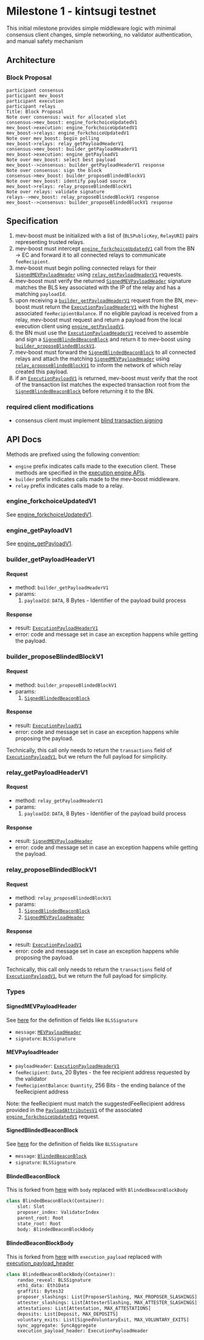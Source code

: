 # Milestone 1 - kintsugi testnet

This initial milestone provides simple middleware logic with minimal consensus client changes, simple networking, no validator authentication, and manual safety mechanism

## Architecture

### Block Proposal

```sequence
participant consensus
participant mev_boost
participant execution
participant relays
Title: Block Proposal
Note over consensus: wait for allocated slot
consensus->mev_boost: engine_forkchoiceUpdatedV1
mev_boost->execution: engine_forkchoiceUpdatedV1
mev_boost->relays: engine_forkchoiceUpdatedV1
Note over mev_boost: begin polling
mev_boost->relays: relay_getPayloadHeaderV1
consensus->mev_boost: builder_getPayloadHeaderV1
mev_boost->execution: engine_getPayloadV1
Note over mev_boost: select best payload
mev_boost-->consensus: builder_getPayloadHeaderV1 response
Note over consensus: sign the block
consensus->mev_boost: builder_proposeBlindedBlockV1
Note over mev_boost: identify payload source
mev_boost->relays: relay_proposeBlindedBlockV1
Note over relays: validate signature
relays-->mev_boost: relay_proposeBlindedBlockV1 response
mev_boost-->consensus: builder_proposeBlindedBlockV1 response
```

## Specification

1. mev-boost must be initialized with a list of (`BLSPublicKey`, `RelayURI`) pairs representing trusted relays.
2. mev-boost must intercept [`engine_forkchoiceUpdatedV1`](#engine_forkchoiceupdatedv1) call from the BN -> EC and forward it to all connected relays to communicate `feeRecipient`.
3. mev-boost must begin polling connected relays for their [`SignedMEVPayloadHeader`](#signedmevpayloadheader) using [`relay_getPayloadHeaderV1`](#relay_getpayloadheaderv1) requests.
4. mev-boost must verify the returned [`SignedMEVPayloadHeader`](#signedmevpayloadheader) signature matches the BLS key associated with the IP of the relay and has a matching `payloadId`.
5. upon receiving a [`builder_getPayloadHeaderV1`](#builder_getpayloadheaderv1) request from the BN, mev-boost must return the [`ExecutionPayloadHeaderV1`](https://github.com/ethereum/consensus-specs/blob/v1.1.6/specs/merge/beacon-chain.md#executionpayloadheader) with the highest associated `feeRecipientBalance`. If no eligible payload is received from a relay, mev-boost must request and return a payload from the local execution client using [`engine_getPayloadV1`](#engine_getpayloadv1).
6. the BN must use the [`ExecutionPayloadHeaderV1`](https://github.com/ethereum/consensus-specs/blob/v1.1.6/specs/merge/beacon-chain.md#executionpayloadheader) received to assemble and sign a [`SignedBlindedBeaconBlock`](#signedblindedbeaconblock) and return it to mev-boost using [`builder_proposeBlindedBlockV1`](#builder_proposeblindedblockv1).
7. mev-boost must forward the [`SignedBlindedBeaconBlock`](#signedblindedbeaconblock) to all connected relays and attach the matching [`SignedMEVPayloadHeader`](#signedmevpayloadheader) using [`relay_proposeBlindedBlockV1`](#relay_proposeblindedblockv1) to inform the network of which relay created this payload.
8. if an [`ExecutionPayloadV1`](https://github.com/ethereum/consensus-specs/blob/v1.1.6/specs/merge/beacon-chain.md#executionpayload) is returned, mev-boost must verify that the root of the transaction list matches the expected transaction root from the [`SignedBlindedBeaconBlock`](#signedblindedbeaconblock) before returning it to the BN.

### required client modifications

-   consensus client must implement [blind transaction signing](https://hackmd.io/@paulhauner/H1XifIQ_t#Change-1-Blind-Transaction-Signing)

## API Docs

Methods are prefixed using the following convention:

-   `engine` prefix indicates calls made to the execution client. These methods are specified in the [execution engine APIs](https://github.com/ethereum/execution-apis/blob/v1.0.0-alpha.5/src/engine/specification.md).
-   `builder` prefix indicates calls made to the mev-boost middleware.
-   `relay` prefix indicates calls made to a relay.

### engine_forkchoiceUpdatedV1

See [engine_forkchoiceUpdatedV1](https://github.com/ethereum/execution-apis/blob/v1.0.0-alpha.5/src/engine/specification.md#engine_forkchoiceupdatedv1).

### engine_getPayloadV1

See [engine_getPayloadV1](https://github.com/ethereum/execution-apis/blob/v1.0.0-alpha.5/src/engine/specification.md#engine_getpayloadv1).

### builder_getPayloadHeaderV1

#### Request

-   method: `builder_getPayloadHeaderV1`
-   params:
    1. `payloadId`: `DATA`, 8 Bytes - Identifier of the payload build process

#### Response

-   result: [`ExecutionPayloadHeaderV1`](https://github.com/ethereum/consensus-specs/blob/v1.1.6/specs/merge/beacon-chain.md#executionpayloadheader)
-   error: code and message set in case an exception happens while getting the payload.

### builder_proposeBlindedBlockV1

#### Request

-   method: `builder_proposeBlindedBlockV1`
-   params:
    1. [`SignedBlindedBeaconBlock`](#signedblindedbeaconblock)

#### Response

-   result: [`ExecutionPayloadV1`](https://github.com/ethereum/consensus-specs/blob/v1.1.6/specs/merge/beacon-chain.md#executionpayload)
-   error: code and message set in case an exception happens while proposing the payload.

Technically, this call only needs to return the `transactions` field of [`ExecutionPayloadV1`](https://github.com/ethereum/consensus-specs/blob/v1.1.6/specs/merge/beacon-chain.md#executionpayload), but we return the full payload for simplicity.

### relay_getPayloadHeaderV1

#### Request

-   method: `relay_getPayloadHeaderV1`
-   params:
    1. `payloadId`: `DATA`, 8 Bytes - Identifier of the payload build process

#### Response

-   result: [`SignedMEVPayloadHeader`](#signedmevpayloadheader)
-   error: code and message set in case an exception happens while getting the payload.

### relay_proposeBlindedBlockV1

#### Request

-   method: `relay_proposeBlindedBlockV1`
-   params:
    1. [`SignedBlindedBeaconBlock`](#signedblindedbeaconblock)
    2. [`SignedMEVPayloadHeader`](#signedmevpayloadheader)

#### Response

-   result: [`ExecutionPayloadV1`](https://github.com/ethereum/consensus-specs/blob/v1.1.6/specs/merge/beacon-chain.md#executionpayload)
-   error: code and message set in case an exception happens while proposing the payload.

Technically, this call only needs to return the `transactions` field of [`ExecutionPayloadV1`](https://github.com/ethereum/consensus-specs/blob/v1.1.6/specs/merge/beacon-chain.md#executionpayload), but we return the full payload for simplicity.

### Types

#### SignedMEVPayloadHeader

See [here](https://github.com/ethereum/consensus-specs/blob/v1.1.6/specs/phase0/beacon-chain.md#custom-types) for the definition of fields like `BLSSignature`

-   `message`: [`MEVPayloadHeader`](#mevpayloadheader)
-   `signature`: `BLSSignature`

#### MEVPayloadHeader

-   `payloadHeader`: [`ExecutionPayloadHeaderV1`](https://github.com/ethereum/consensus-specs/blob/v1.1.6/specs/merge/beacon-chain.md#executionpayloadheader)
-   `feeRecipient`: `Data`, 20 Bytes - the fee recipient address requested by the validator
-   `feeRecipientBalance`: `Quantity`, 256 Bits - the ending balance of the feeRecipient address

Note: the feeRecipient must match the suggestedFeeRecipient address provided in the [`PayloadAttributesV1`](https://github.com/ethereum/execution-apis/blob/v1.0.0-alpha.5/src/engine/specification.md#payloadattributesv1) of the associated [`engine_forkchoiceUpdatedV1`](#engine_forkchoiceupdatedv1) request.

#### SignedBlindedBeaconBlock

See [here](https://github.com/ethereum/consensus-specs/blob/v1.1.6/specs/phase0/beacon-chain.md#custom-types) for the definition of fields like `BLSSignature`

-   `message`: [`BlindedBeaconBlock`](#blindedbeaconblock)
-   `signature`: `BLSSignature`

#### BlindedBeaconBlock

This is forked from [here](https://github.com/ethereum/consensus-specs/blob/v1.1.6/specs/phase0/beacon-chain.md#beaconblock) with `body` replaced with `BlindedBeaconBlockBody`

```py
class BlindedBeaconBlock(Container):
    slot: Slot
    proposer_index: ValidatorIndex
    parent_root: Root
    state_root: Root
    body: BlindedBeaconBlockBody
```

#### BlindedBeaconBlockBody

This is forked from [here](https://github.com/ethereum/consensus-specs/blob/v1.1.6/specs/merge/beacon-chain.md#beaconblockbody) with `execution_payload` replaced with [execution_payload_header](https://github.com/ethereum/consensus-specs/blob/v1.1.6/specs/merge/beacon-chain.md#executionpayloadheader)

```py
class BlindedBeaconBlockBody(Container):
    randao_reveal: BLSSignature
    eth1_data: Eth1Data
    graffiti: Bytes32
    proposer_slashings: List[ProposerSlashing, MAX_PROPOSER_SLASHINGS]
    attester_slashings: List[AttesterSlashing, MAX_ATTESTER_SLASHINGS]
    attestations: List[Attestation, MAX_ATTESTATIONS]
    deposits: List[Deposit, MAX_DEPOSITS]
    voluntary_exits: List[SignedVoluntaryExit, MAX_VOLUNTARY_EXITS]
    sync_aggregate: SyncAggregate
    execution_payload_header: ExecutionPayloadHeader
```
